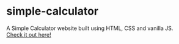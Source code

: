 # simple-calculator
A Simple Calculator website built using HTML, CSS and vanilla JS.\
<a href="https://astroflexx.github.io/simple-calculator/" target="_blank"> Check it out here! </a>
